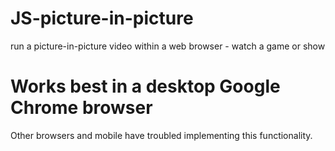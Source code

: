 # JS-picture-in-picture
run a picture-in-picture video within a web browser - watch a game or show


# Works best in a desktop Google Chrome browser
Other browsers and mobile have troubled implementing this functionality.
